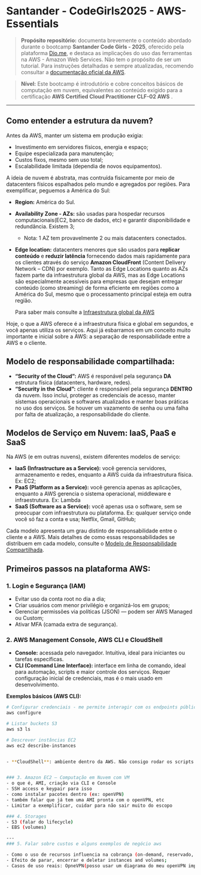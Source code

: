 
# Santander - CodeGirls2025 - AWS-Essentials


> **Propósito repositório:** documenta brevemente o conteúdo abordado durante o bootcamp **Santander Code Girls - 2025**, oferecido pela plataforma [Dio.me](https://www.dio.me/en), e destaca as implicações do uso das ferramentas na AWS - Amazon Web Services. Não tem o propósito de ser um tutorial. Para instruções detalhadas e sempre atualizadas, recomendo consultar a [documentação oficial da AWS](https://docs.aws.amazon.com/).

> **Nível:** Este bootcamp é introdutório e cobre conceitos básicos de computação em nuvem, equivalentes ao conteúdo exigido para a certificação **AWS Certified Cloud Practitioner CLF-02 AWS** .

---
## Como entender a estrutura da nuvem? 

Antes da AWS, manter um sistema em produção exigia:

- Investimento em servidores físicos, energia e espaço;
- Equipe especializada para manutenção;
- Custos fixos, mesmo sem uso total;
- Escalabilidade limitada (dependia de novos equipamentos).


A ideia de nuvem é abstrata, mas contruída fisicamente por meio de datacenters físicos espalhados pelo mundo e agregados por regiões. Para exemplificar, peguemos a América do Sul:

- **Region:** América do Sul.
- **Availability Zone - AZs:** são usadas para hospedar recursos computacionais(EC2, banco de dados, etc) e garantir disponibilidade e redundância. Existem 3;
    * Nota: 1 AZ tem provavelmente 2 ou mais datacenters conectados.

- **Edge location:**  datacenters menores que são usados para **replicar conteúdo** e **reduzir latência** fornecendo dados mais rapidamente para os clientes através do serviço **Amazon CloudFront** (Content Delivery Network – CDN) por exemplo.   Tanto as Edge Locations quanto as AZs fazem parte da infraestrutura global da AWS, mas as Edge Locations são especialmente acessíveis para empresas que desejam entregar conteúdo (como streaming) de forma eficiente em regiões como a América do Sul, mesmo que o processamento principal esteja em outra região.

    Para saber mais consulte a [Infraestrutura global da AWS](https://aws.amazon.com/about-aws/global-infrastructure/)


Hoje, o que a AWS oferece é a infraestrutura física e global em segundos, e você apenas utiliza os serviços. Aqui já esbarramos em um conceito muito importante e inicial sobre a AWS: a separação de responsabilidade entre a AWS e o cliente.

## **Modelo de responsabilidade compartilhada:**

- **“Security of the Cloud”:** AWS é responável pela segurança **DA** estrutura física (datacenters, hardware, redes).
- **“Security in the Cloud”:** cliente é responsável pela segurança **DENTRO** da nuvem. Isso inclui, proteger as credenciais de acesso, manter sistemas operacionais e softwares atualizados e manter boas práticas no uso dos serviços. Se houver um vazamento de senha ou uma falha por falta de atualização, a responsabilidade do cliente.


## **Modelos de Serviço em Nuvem: IaaS, PaaS e SaaS**

Na AWS (e em outras nuvens), existem diferentes modelos de serviço:

- **IaaS (Infrastructure as a Service):** você gerencia servidores, armazenamento e redes, enquanto a AWS cuida da infraestrutura física. Ex: EC2;
- **PaaS (Platform as a Service):** você gerencia apenas as aplicações, enquanto a AWS gerencia o sistema operacional, middleware e infraestrutura. Ex: Lambda
- **SaaS (Software as a Service):** você apenas usa o software, sem se preocupar com infraestrutura ou plataforma. Ex: qualquer serviço onde você só faz a conta e usa; Netflix, Gmail, GitHub;

Cada modelo apresenta um grau distinto de responsabilidade entre o cliente e a AWS. Mais detalhes de como essas responsabilidades se distribuem em cada modelo, consulte o [Modelo de Responsabilidade Compartilhada](https://docs.aws.amazon.com/prescriptive-guidance/latest/strategy-accelerating-security-maturity/understanding-the-security-scope.html).



## Primeiros passos na plataforma AWS:

### 1. Login e Segurança (IAM)

- Evitar uso da conta root no dia a dia;
- Criar usuários com menor privilégio e organizá-los em grupos;
- Gerenciar permissões via políticas (JSON) — podem ser AWS Managed ou Custom;
- Ativar MFA (camada extra de segurança).

### 2. AWS Management Console, AWS CLI e CloudShell
- **Console:**  acessada pelo navegador. Intuitiva, ideal para iniciantes ou tarefas específicas.  
- **CLI (Command Line Interface):** interface em linha de comando, ideal para automação, scripts e maior controle dos serviços. Requer configuração inicial de credenciais, mas é o mais usado em desenvolvimento.

**Exemplos básicos (AWS CLI):**

```bash
# Configurar credenciais - me permite interagir com os endpoints públicos sa AWS
aws configure

# Listar buckets S3
aws s3 ls

# Descrever instâncias EC2
aws ec2 describe-instances


- **CloudShell**: ambiente dentro da AWS. Não consigo rodar os scripts locais, por exemplo, mas consigo visualizar informações da conta e serviços. 


### 3. Amazon EC2 – Computação em Nuvem com VM
- o que é, AMI, criação via CLI e Console
- SSH access e keypair para isso
- como instalar pacotes dentro (ex: openVPN)
- também falar que já tem uma AMI pronta com o openVPN, etc
- Limitar a exemplificar, cuidar para não sair muito do escopo

### 4. Storages
- S3 (falar do lifecycle)
- EBS (volumes)

---
### 5. Falar sobre custos e alguns exemplos de negócio aws

- Como o uso de recursos influencia na cobrança (on-demand, reservado, etc)
- Efeito de parar, encerrar e deletar instances and volumes;
- Casos de uso reais: OpneVPN(posso usar um diagrama do meu openVPN implementado na migraçao)





